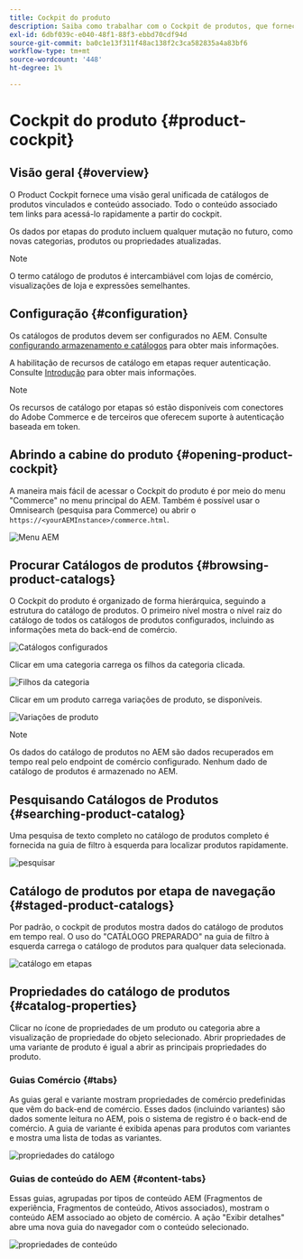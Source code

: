 ```yaml
---
title: Cockpit do produto
description: Saiba como trabalhar com o Cockpit de produtos, que fornece uma visão geral unificada de catálogos de produtos vinculados e conteúdo associado.
exl-id: 6dbf039c-e040-48f1-88f3-ebbd70cdf94d
source-git-commit: ba0c1e13f311f48ac138f2c3ca582835a4a83bf6
workflow-type: tm+mt
source-wordcount: '448'
ht-degree: 1%

---
```


# Cockpit do produto {#product-cockpit}

## Visão geral {#overview}

O Product Cockpit fornece uma visão geral unificada de catálogos de produtos vinculados e conteúdo associado. Todo o conteúdo associado tem links para acessá-lo rapidamente a partir do cockpit.

Os dados por etapas do produto incluem qualquer mutação no futuro, como novas categorias, produtos ou propriedades atualizadas.

>[!NOTE]
>
>O termo catálogo de produtos é intercambiável com lojas de comércio, visualizações de loja e expressões semelhantes.

## Configuração {#configuration}

Os catálogos de produtos devem ser configurados no AEM. Consulte [configurando armazenamento e catálogos](https://experienceleague.adobe.com/docs/experience-manager-cloud-service/content/content-and-commerce/storefront/getting-started.html#catalog) para obter mais informações.

A habilitação de recursos de catálogo em etapas requer autenticação. Consulte [Introdução](https://experienceleague.adobe.com/docs/experience-manager-cloud-service/content/content-and-commerce/storefront/getting-started.html) para obter mais informações.

>[!NOTE]
>
>Os recursos de catálogo por etapas só estão disponíveis com conectores do Adobe Commerce e de terceiros que oferecem suporte à autenticação baseada em token.

## Abrindo a cabine do produto {#opening-product-cockpit}

A maneira mais fácil de acessar o Cockpit do produto é por meio do menu &quot;Commerce&quot; no menu principal do AEM. Também é possível usar o Omnisearch (pesquisa para Commerce) ou abrir o `https://<yourAEMInstance>/commerce.html`.

![Menu AEM](../assets/aem-menu.png)

## Procurar Catálogos de produtos {#browsing-product-catalogs}

O Cockpit do produto é organizado de forma hierárquica, seguindo a estrutura do catálogo de produtos. O primeiro nível mostra o nível raiz do catálogo de todos os catálogos de produtos configurados, incluindo as informações meta do back-end de comércio.

![Catálogos configurados](../assets/catalog-overview.png)

Clicar em uma categoria carrega os filhos da categoria clicada.

![Filhos da categoria](../assets/catalog-category-children.png)

Clicar em um produto carrega variações de produto, se disponíveis.

![Variações de produto](../assets/catalog-product-variation.png)

>[!NOTE]
>
>Os dados do catálogo de produtos no AEM são dados recuperados em tempo real pelo endpoint de comércio configurado. Nenhum dado de catálogo de produtos é armazenado no AEM.

## Pesquisando Catálogos de Produtos {#searching-product-catalog}

Uma pesquisa de texto completo no catálogo de produtos completo é fornecida na guia de filtro à esquerda para localizar produtos rapidamente.

![pesquisar](../assets/search-cockpit.png)

## Catálogo de produtos por etapa de navegação {#staged-product-catalogs}

Por padrão, o cockpit de produtos mostra dados do catálogo de produtos em tempo real. O uso do &quot;CATÁLOGO PREPARADO&quot; na guia de filtro à esquerda carrega o catálogo de produtos para qualquer data selecionada.

![catálogo em etapas](../assets/staged-cockpit.png)

## Propriedades do catálogo de produtos {#catalog-properties}

Clicar no ícone de propriedades de um produto ou categoria abre a visualização de propriedade do objeto selecionado. Abrir propriedades de uma variante de produto é igual a abrir as principais propriedades do produto.

### Guias Comércio {#tabs}

As guias geral e variante mostram propriedades de comércio predefinidas que vêm do back-end de comércio. Esses dados (incluindo variantes) são dados somente leitura no AEM, pois o sistema de registro é o back-end de comércio. A guia de variante é exibida apenas para produtos com variantes e mostra uma lista de todas as variantes.

![propriedades do catálogo](../assets/catalog-properties.png)

### Guias de conteúdo do AEM {#content-tabs}

Essas guias, agrupadas por tipos de conteúdo AEM (Fragmentos de experiência, Fragmentos de conteúdo, Ativos associados), mostram o conteúdo AEM associado ao objeto de comércio. A ação &quot;Exibir detalhes&quot; abre uma nova guia do navegador com o conteúdo selecionado.

![propriedades de conteúdo](../assets/content-properties.png)
